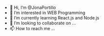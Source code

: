 - 👋 Hi, I’m @JonaPortillo
- 👀 I’m interested in WEB Programming
- 🌱 I’m currently learning React.js and Node.js
- 💞️ I’m looking to collaborate on ...
- 📫 How to reach me ...

<!---
JonaPortillo/JonaPortillo is a ✨ special ✨ repository because its `README.md` (this file) appears on your GitHub profile.
You can click the Preview link to take a look at your changes.
--->

